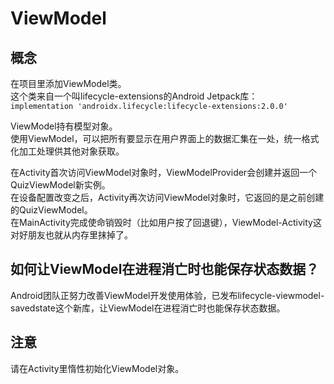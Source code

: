 # ViewModel

## 概念

在项目里添加ViewModel类。  
这个类来自一个叫lifecycle-extensions的Android Jetpack库：  
`implementation 'androidx.lifecycle:lifecycle-extensions:2.0.0'`  

ViewModel持有模型对象。  
使用ViewModel，可以把所有要显示在用户界面上的数据汇集在一处，统一格式化加工处理供其他对象获取。

在Activity首次访问ViewModel对象时，ViewModelProvider会创建并返回一个QuizViewModel新实例。  
在设备配置改变之后，Activity再次访问ViewModel对象时，它返回的是之前创建的QuizViewModel。  
在MainActivity完成使命销毁时（比如用户按了回退键），ViewModel-Activity这对好朋友也就从内存里抹掉了。

## 如何让ViewModel在进程消亡时也能保存状态数据？

Android团队正努力改善ViewModel开发使用体验，已发布lifecycle-viewmodel-savedstate这个新库，让ViewModel在进程消亡时也能保存状态数据。

## 注意

请在Activity里惰性初始化ViewModel对象。
